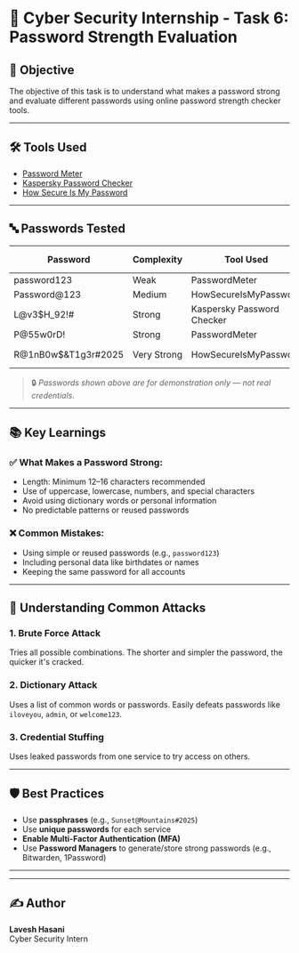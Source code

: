 # 🔐 Cyber Security Internship - Task 6: Password Strength Evaluation

## 📌 Objective
The objective of this task is to understand what makes a password strong and evaluate different passwords using online password strength checker tools.

---

## 🛠️ Tools Used
- [Password Meter](https://passwordmeter.com/)
- [Kaspersky Password Checker](https://password.kaspersky.com/)
- [How Secure Is My Password](https://howsecureismypassword.net/)

---

## 🔤 Passwords Tested
| Password         | Complexity | Tool Used                  | Strength | Time to Crack         |
|------------------|------------|-----------------------------|----------|------------------------|
| password123        | Weak       | PasswordMeter              | Weak     | Seconds                |
| Password@123       | Medium     | HowSecureIsMyPassword      | Medium   | Few Hours              |
| L@v3$H_92!#      | Strong     | Kaspersky Password Checker | Strong   | Trillions of years     |
| P@55w0rD!        | Strong     | PasswordMeter              | Strong   | Years                  |
| R@1nB0w$&T1g3r#2025 | Very Strong | HowSecureIsMyPassword | Very Strong | Quintillions of years |

> 🔒 *Passwords shown above are for demonstration only — not real credentials.*

---


## 📚 Key Learnings

### ✅ What Makes a Password Strong:
- Length: Minimum 12–16 characters recommended
- Use of uppercase, lowercase, numbers, and special characters
- Avoid using dictionary words or personal information
- No predictable patterns or reused passwords

### ❌ Common Mistakes:
- Using simple or reused passwords (e.g., `password123`)
- Including personal data like birthdates or names
- Keeping the same password for all accounts

---

## 🔐 Understanding Common Attacks

### 1. **Brute Force Attack**  
Tries all possible combinations. The shorter and simpler the password, the quicker it's cracked.

### 2. **Dictionary Attack**  
Uses a list of common words or passwords. Easily defeats passwords like `iloveyou`, `admin`, or `welcome123`.

### 3. **Credential Stuffing**  
Uses leaked passwords from one service to try access on others.

---

## 🛡️ Best Practices

- Use **passphrases** (e.g., `Sunset@Mountains#2025`)
- Use **unique passwords** for each service
- **Enable Multi-Factor Authentication (MFA)**
- Use **Password Managers** to generate/store strong passwords (e.g., Bitwarden, 1Password)

---


---

## ✍️ Author

**Lavesh Hasani**  
Cyber Security Intern  

